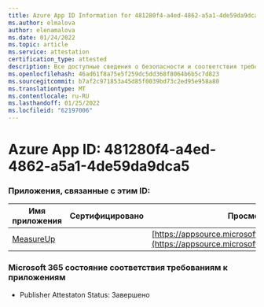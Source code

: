 ```yaml
---
title: Azure App ID Information for 481280f4-a4ed-4862-a5a1-4de59da9dca5
ms.author: elmalova
author: elenamalova
ms.date: 01/24/2022
ms.topic: article
ms.service: attestation
certification_type: attested
description: Все доступные сведения о безопасности и соответствия требованиям для 481280f4-a4ed-4862-a5a1-4de59da9dca5.
ms.openlocfilehash: 46ad61f8a75e5f259dc5dd368f8064b6b5c7d823
ms.sourcegitcommit: b7af2c971853a45d85f0039bd73c2ed95e958a80
ms.translationtype: MT
ms.contentlocale: ru-RU
ms.lasthandoff: 01/25/2022
ms.locfileid: "62197006"
---
```

# <a name="azure-app-id-481280f4-a4ed-4862-a5a1-4de59da9dca5"></a>Azure App ID: 481280f4-a4ed-4862-a5a1-4de59da9dca5


### <a name="apps-associated-with-this-id"></a>Приложения, связанные с этим ID:
| **Имя приложения** | **Сертифицировано** | **Просмотр в AppSource** |
|--------------|---------------|-----------------------|
| [MeasureUp](https://docs.microsoft.com/microsoft-365-app-certification/forward/WA200003111) |  | [https://appsource.microsoft.com/product/office/WA200003111](https://appsource.microsoft.com/product/office/WA200003111) |

### <a name="microsoft-365-app-compliance-status"></a>Microsoft 365 состояние соответствия требованиям к приложениям
- Publisher Attestaton Status: Завершено

